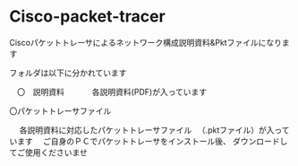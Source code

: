 # Cisco-packet-tracer

Ciscoパケットトレーサによるネットワーク構成説明資料&Pktファイルになります

フォルダは以下に分かれています

　〇　説明資料
 　　
   　各説明資料(PDF)が入っています

  
  〇パケットトレーサファイル
  
  　 各説明資料に対応したパケットトレーサファイル
    　（.pktファイル）が入っています
    　ご自身のＰＣでパケットトレーサをインストール後、
     ダウンロードしてご使用くださいませ

     



　
